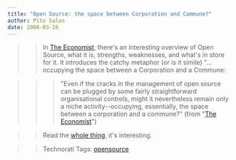 ```yaml
---
title: "Open Source: the space between Corporation and Commune?"
author: Pito Salas
date: 2006-03-26
---
```



>>

>> In [The
Economist](<http://www.economist.com/business/displaystory.cfm?story_id=5624944>),
there's an interesting overview of Open Source, what it is, strengths,
weaknesses, and what's in store for it. It introduces the catchy metaphor (or
is it simile) "… occupying the space between a Corporation and a Commune:

>>

>>> "Even if the cracks in the management of open source can be plugged by
some fairly straightforward organisational controls, might it nevertheless
remain only a niche activity--occupying, essentially, the space between a
corporation and a commune?" (from "[The
Economist](<http://www.economist.com/business/displaystory.cfm?story_id=5624944>)")

>>

>> Read the [whole
thing](<http://www.economist.com/business/displaystory.cfm?story_id=5624944>),
it's interesting.

>>

>> Technorati Tags: [opensource](<http://www.technorati.com/tag/opensource>)


